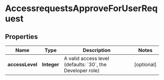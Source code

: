 

# AccessrequestsApproveForUserRequest


## Properties

| Name | Type | Description | Notes |
|------------ | ------------- | ------------- | -------------|
|**accessLevel** | **Integer** | A valid access level (defaults: &#x60;30&#x60;, the Developer role) |  [optional] |




